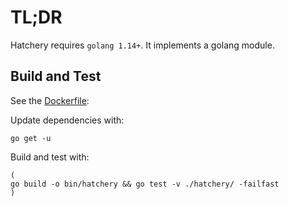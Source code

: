 # TL;DR

Hatchery requires `golang 1.14+`.  It implements a golang module.


## Build and Test

See the [Dockerfile](../../Dockerfile):

Update dependencies with:
```
go get -u
```

Build and test with:
```
(
go build -o bin/hatchery && go test -v ./hatchery/ -failfast
)
```
